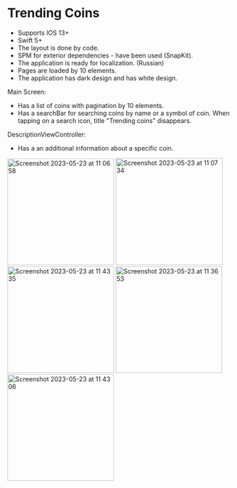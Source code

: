 # Trending Coins
- Supports IOS 13+
- Swift 5+
- The layout is done by code.
- SPM for exterior dependencies - have been used (SnapKit).
- The application is ready for localization. (Russian)
- Pages are loaded by 10 elements.
- The application has dark design and has white design.

Main Screen:
- Has a list of coins with pagination by 10 elements.
- Has a searchBar for searching coins by name or a symbol of coin.
When tapping on a search icon, title "Trending coins" disappears.

DescriptionViewController:
- Has a an additional information about a specific coin.

<img width="240" alt="Screenshot 2023-05-23 at 11 06 58" src="https://github.com/KaliProgrammer/Trndg-Cns/assets/100012767/72362c17-988a-420c-8ffe-52b92c7d108e">

<img width="241" alt="Screenshot 2023-05-23 at 11 07 34" src="https://github.com/KaliProgrammer/Trndg-Cns/assets/100012767/e4ce464f-a49b-4921-91a6-26ed17c7ce2f">

<img width="240" alt="Screenshot 2023-05-23 at 11 43 35" src="https://github.com/KaliProgrammer/Trndg-Cns/assets/100012767/94912592-3411-4cc9-aeef-e47aada3ac85">

<img width="240" alt="Screenshot 2023-05-23 at 11 36 53" src="https://github.com/KaliProgrammer/Trndg-Cns/assets/100012767/24001118-43c9-4b94-aca6-23e6c8feb7b1">

<img width="240" alt="Screenshot 2023-05-23 at 11 43 06" src="https://github.com/KaliProgrammer/Trndg-Cns/assets/100012767/0c763efd-10b9-4a77-9125-b82f5fa99834">
